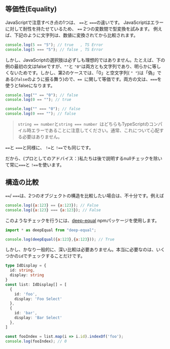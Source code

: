 ## 等価性(Equality)

JavaScriptで注意すべき点の1つは、 `==`と `===`の違いです。 JavaScriptはエラーに対して耐性を持たせているため、 `==` 2つの変数間で型変換を試みます。 例えば、下記のように文字列は、数値に変換されてから比較されます。

```js
console.log(5 == "5"); // true   , TS Error
console.log(5 === "5"); // false , TS Error
```

しかし、JavaScriptの選択肢は必ずしも理想的ではありません。たとえば、下の例の最初の文はfalseですが、`""`と `"0"`は両方とも文字列であり、明らかに等しくないためです。しかし、第2のケースでは、「0」と空文字列( `" "`)は「偽」である(`false`のように振る舞う)ので、`== `に関して等価です。両方の文は、`===`を使うとfalseになります。

```js
console.log("" == "0"); // false
console.log(0 == ""); // true

console.log("" === "0"); // false
console.log(0 === ""); // false
```

> `string == number`と`string === number `はどちらもTypeScriptのコンパイル時エラーであることに注意してください。通常、これについて心配する必要はありません。

`==`と `===`と同様に、 `!=`と `!==`でも同じです。

だから、(プロとしてのアドバイス：)私たちは後で説明するnullチェックを除いて常に`===`と `!==`を使います。

## 構造の比較
`==`/ `===`は、2つのオブジェクトの構造を比較したい場合は、不十分です。例えば

```js
console.log({a:123} == {a:123}); // False
console.log({a:123} === {a:123}); // False
```
このようなチェックを行うには、[deep-equal](https://www.npmjs.com/package/deep-equal) npmパッケージを使用します。

```js
import * as deepEqual from "deep-equal";

console.log(deepEqual({a:123},{a:123})); // True
```

しかし、かなり一般的に、深い比較は必要ありません。本当に必要なのは、いくつかの`id`でチェックすることだけです。

```ts
type IdDisplay = {
  id: string,
  display: string
}
const list: IdDisplay[] = [
  {
    id: 'foo',
    display: 'Foo Select'
  },
  {
    id: 'bar',
    display: 'Bar Select'
  },
]

const fooIndex = list.map(i => i.id).indexOf('foo');
console.log(fooIndex); // 0
```
